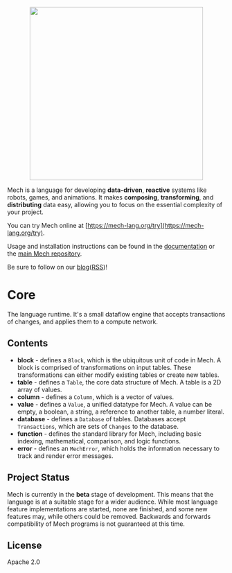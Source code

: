 <p align="center">
  <img width="400px" src="https://mech-lang.org/img/logo.png">
</p>

Mech is a language for developing **data-driven**, **reactive** systems like robots, games, and animations. It makes **composing**, **transforming**, and **distributing** data easy, allowing you to focus on the essential complexity of your project. 

You can try Mech online at [https://mech-lang.org/try](https://mech-lang.org/try).

Usage and installation instructions can be found in the [documentation](https://mech-lang.org/#/docs/index.mec) or the [main Mech repository](https://github.com/mech-lang/mech).

Be sure to follow on our [blog](https://mech-lang.org/blog/)([RSS](https://mech-lang.org/feed.xml))!

# Core

The language runtime. It's a small dataflow engine that accepts transactions of changes, and applies them to a compute network.  

## Contents

- **block** - defines a `Block`, which is the ubiquitous unit of code in Mech. A block is comprised of transformations on input tables. These transformations can either modify existing tables or create new tables.
- **table** - defines a `Table`, the core data structure of Mech. A table is a 2D array of values.
- **column** - defines a `Column`, which is a vector of values.
- **value** - defines a `Value`, a unified datatype for Mech. A value can be empty, a boolean, a string, a reference to another table, a number literal.
- **database** - defines a `Database` of tables. Databases accept `Transactions`, which are sets of `Changes` to the database.
- **function** - defines the standard library for Mech, including basic indexing, mathematical, comparison, and logic functions.
- **error** - defines an `MechError`, which holds the information necessary to track and render error messages.

##  Project Status

Mech is currently in the **beta** stage of development. This means that the language is at a suitable stage for a wider audience. While most language feature implementations are started, none are finished, and some new features may, while others could be removed. Backwards and forwards compatibility of Mech programs is not guaranteed at this time. 

## License

Apache 2.0

